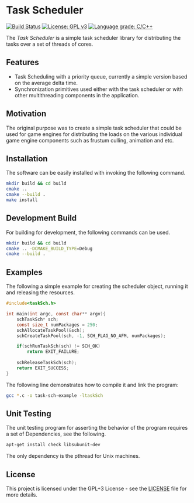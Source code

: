 # Task Scheduler
[![Build Status](https://travis-ci.org/voldien/task-scheduler.svg?branch=master)](https://travis-ci.org/voldien/task-scheduler)
[![License: GPL v3](https://img.shields.io/badge/License-GPLv3-blue.svg)](https://www.gnu.org/licenses/gpl-3.0)
[![Language grade: C/C++](https://img.shields.io/lgtm/grade/cpp/g/voldien/task-scheduler.svg?logo=lgtm&logoWidth=18)](https://lgtm.com/projects/g/voldien/task-scheduler/context:cpp)

The _Task Scheduler_ is a simple task scheduler library for distributing the tasks over a set of threads of cores.

## Features

* Task Scheduling with a priority queue, currently a simple version based on the average delta time.
* Synchronization primitives used either with the task scheduler or with other multithreading components in the application.

## Motivation

The original purpose was to create a simple task scheduler that could be used for game engines for distributing the loads on the various individual game engine components such as frustum culling, animation and etc.

## Installation

The software can be easily installed with invoking the following command.

```bash
mkdir build && cd build
cmake ..
cmake --build .
make install
```

## Development Build

For building for development, the following commands can be used.

```bash
mkdir build && cd build
cmake .. -DCMAKE_BUILD_TYPE=Debug
cmake --build .
```

## Examples

The following a simple example for creating the scheduler object, running it and releasing the resources.

```c
#include<taskSch.h>

int main(int argc, const char** argv){
    schTaskSch* sch;
    const size_t numPackages = 250;
    schAllocateTaskPool(&sch);
    schCreateTaskPool(sch, -1, SCH_FLAG_NO_AFM, numPackages);

    if(schRunTaskSch(sch) != SCH_OK)
        return EXIT_FAILURE;
        
    schReleaseTaskSch(sch);
    return EXIT_SUCCESS;
}

```

The following line demonstrates how to compile it and link the program:

```bash
gcc *.c -o task-sch-example -ltaskSch
```

## Unit Testing

The unit testing program for asserting the behavior of the program requires a set of Dependencies, see the following.

```bash
apt-get install check libsubunit-dev
```

The only dependency is the pthread for Unix machines.

## License

This project is licensed under the GPL+3 License - see the [LICENSE](LICENSE) file for more details.
